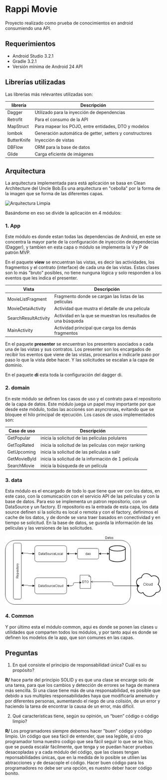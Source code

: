 # Rappi Movie

Proyecto realizado como prueba de conocimientos en android consumiendo una API.

## Requerimientos

* Android Studio 3.2.1
* Gradle 3.2.1
* Versión mínima de Android 24 API

## Librerías utilizadas

Las librerías más relevantes utilizadas son:

| librería | Descripción |
|----------|-------------|
| Dagger | Utilizado para la inyección de dependencias |
| Retrofit | Para el consumo de la API |
| MapStruct | Para mapear los POJO, entre entidades, DTO y modelos |
| lombok | Generación automática de getter, setters y constructores |
| ButterKnife | Inyección de vistas |
| DBFlow | ORM para la base de datos |
| Glide | Carga eficiente de imágenes |

## Arquitectura

La arquitectura implementada para está aplicación se basa en Clean Architecture del Uncle Bob.Es una arquitectura en "cebolla" por la forma de la imagen que se forma de las diferentes capas. 

![Arquitectura Limpia](https://erikcaffrey.github.io/content/images/2016/1/clean_archi.png)

Basándome en eso se divide la aplicación en 4 módulos:

### 1. App

Este módulo es donde estan todas las dependencias de Android, en este se concentra la mayor parte de la configuración de inyección de dependecias (Dagger), y tambien en esta capa o módulo se implementa la V y P de patrón MVP.

En el paquete __**view**__ se encuentran las vistas, es decir las actividades, los fragmentos y el contrato (interface) de cada una de las vistas. Estas clases son lo más "bruto" posibles, no tiene nunguna lógica y solo responden a los eventos que les indica el presenter.

| Vista | Descripción |
|----------|-------------|
| MovieListFragment | Fragmento donde se cargan las listas de las películas  |
| MovieDetaiActivity | Actividad que mustra el detalle de una pelicula |
| SearchResultActivity | Actividad en la que se muestran los resultados de una búsqueda |
| MainActivity | Actividad principal que carga los demás fragmentos |

En el paquete __**presenter**__ se encuentran los presenters asociados a cada una de las vistas y sus contratos. Los presenter son los encargados de recibir los eventos que viene de las vistas, procesarlos e indicarle paso por paso lo que la vista debe hacer. Y las solicitudes se escalan a la capa de dominio.

En el paquete __**di**__ esta toda la configuración del dagger di.

### 2. domain


En este módulo se definen los casos de uso y el contrato para el repositorio de la capa de datos.
Este módulo juega un papel muy importante por que desde este módulo, todas las accionés son asyncronas, evitando que se bloquee el hilo principal de ejecución.
Los casos de usos implementados son:

| Caso de uso | Descripción |
|----------|-------------|
| GetPopular | inicia la solicitud de las películas polulares |
| GetTopRated | inicia la solicitud de las películas con mejor ranking |
| GetUpcoming | inicia la solicitud de las películas  a salir |
| GetMovieById | inicia la solicitud de la información de 1 película |
| SearchMovie  | inicia la búsqueda de un película |

### 3. data


Esta módulo es el encargado de todo lo que tiene que ver con los datos, en este caso, con la comunicación con el servicio API de las películas y con la base de datos.
Para eso se implementa un patron repositorio, con un DataSource y un factory. El repositorio es la entrada de esta capa, los data source definen si la solicitu es local o remota y con el factory, definimos el cache de los datos, y de donde se vana traer basados en conectividad y en tiempo se solicitud.
En la base de datos, se gusrda la información de las películas y las versiones de las solicitudes.

![data](https://github.com/lautaro2385/rappimovie/blob/master/iagram.png)

### 4. Common

Y por último esta el módulo common, aqui es donde se ponen las clases u utilidades que comparten todos los módulos, y por tanto aqui es donde se definen los modelos de la app, que son comunes en las capas.

## Preguntas

1. En qué consiste el principio de responsabilidad única? Cuál es su propósito?

**R/**  hace parte del principio SOLID y es que una clase se encarge solo de una tarea, para que los cambios y detección de errores se haga de manera más sencilla. Si una clase tiene más de una responsabilidad, es posible que debido a sus multiples responsabilidades haya que modificarla amenudo y por diferentes personas, aumentando el riego de una colisión, de un error y haciendo la tarea de encontrar la causa de un error, más dificil.

2. Qué características tiene, según su opinión, un “buen” código o código limpio?

**R/** Los programadores siempre debemos hacer "buen" código y código limpio. Un código que sea fácil de entender, que sea legible, si otro programador toma nuestro codigo que sea fácil seguir lo que se se hizo, que se pueda escalár fácilmente, que tenga y se puedan hacer pruebas desacopladas y a cada módulo del código, que las clases tengan reponsabilidades únicas, que en la medida de lo posible se utilien las abtracciones y de desacople el código.
Hacer buen código para los programadores no debe ser una opción, es nuestro deber hacer código bonito.
